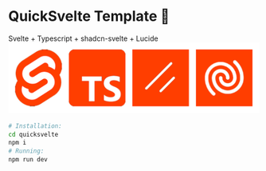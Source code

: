 # QuickSvelte Template 📙
Svelte + Typescript + shadcn-svelte + Lucide
![](./banner.png)

```bash
# Installation:
cd quicksvelte
npm i
# Running:
npm run dev
```
